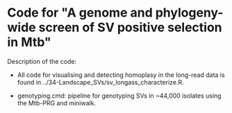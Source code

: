 # Code for "A genome and phylogeny-wide screen of SV positive selection in Mtb"

Description of the code:

* All code for visualising and detecting homoplasy in the long-read data is found in ../34-Landscape_SVs/sv_longass_characterize.R.

* genotyping.cmd: pipeline for genotyping SVs in ~44,000 isolates using the Mtb-PRG and miniwalk.
